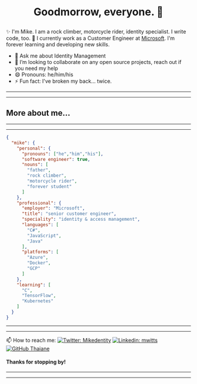 # <p align="center">Goodmorrow, everyone. 👋</p>


✨ I'm Mike. I am a rock climber, motorcycle rider, identity specialist. I write code, too. 🔭 I currently work as a Customer Engineer at <a href="https://www.microsoft.com">Microsoft</a>. I'm forever learning and developing new skills.

- 💬 Ask me about Identity Management
- 👯 I’m looking to collaborate on any open source projects, reach out if you need my help
- 😄 Pronouns: he/him/his
- ⚡ Fun fact: I've broken my back... twice.
---
---
More about me...  
---
---
---
```json
{
  "mike": {
    "personal": {
      "pronouns": ["he","him","his"],
      "software engineer": true,
      "nouns": [
        "father",
        "rock climber",
        "motorcycle rider",
        "forever student"
      ]
    },
    "professional": {
      "employer": "Microsoft",
      "title": "senior customer engineer",
      "speciality": "identity & access management",
      "languages": [
        "C#",
        "JavaScript",
        "Java"
      ],
      "platforms": [
        "Azure",
        "Docker",
        "GCP"
      ]
    },
    "learning": [
      "C",
      "TensorFlow",
      "Kubernetes"
    ]
  }
}
```
---
---
📫 How to reach me:  [![Twitter: Mikedentity](https://img.shields.io/twitter/follow/mikedentity?style=social)](https://twitter.com/mikedentity)
[![Linkedin: mwitts](https://img.shields.io/badge/-mwitts-blue?style=flat-square&logo=Linkedin&logoColor=white&link=https://www.linkedin.com/in/mwitts/)](https://www.linkedin.com/in/mwitts/)
[![GitHub Thaiane](https://img.shields.io/github/followers/iam-mike?label=follow&style=social)](https://github.com/iam-mike)

#### Thanks for stopping by!
---
---